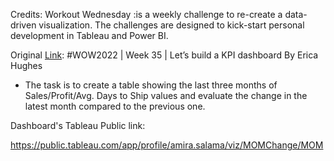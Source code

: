 Credits: Workout Wednesday :is a weekly challenge to re-create a data-driven visualization. The challenges are designed to kick-start personal development in Tableau and Power BI.

Original [Link](https://www.workout-wednesday.com/2022w35tab/): #WOW2022 | Week 35 | Let’s build a KPI dashboard By Erica Hughes

- The task is to create a table showing the last three months of Sales/Profit/Avg. Days to Ship values and evaluate the change in the latest month compared to the previous one. 

Dashboard's Tableau Public link:

https://public.tableau.com/app/profile/amira.salama/viz/MOMChange/MOM

